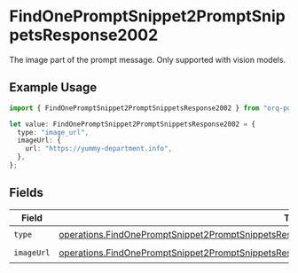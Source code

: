 # FindOnePromptSnippet2PromptSnippetsResponse2002

The image part of the prompt message. Only supported with vision models.

## Example Usage

```typescript
import { FindOnePromptSnippet2PromptSnippetsResponse2002 } from "orq-poc-typescript-multi-env-version/models/operations";

let value: FindOnePromptSnippet2PromptSnippetsResponse2002 = {
  type: "image_url",
  imageUrl: {
    url: "https://yummy-department.info",
  },
};
```

## Fields

| Field                                                                                                                                                                                                                  | Type                                                                                                                                                                                                                   | Required                                                                                                                                                                                                               | Description                                                                                                                                                                                                            |
| ---------------------------------------------------------------------------------------------------------------------------------------------------------------------------------------------------------------------- | ---------------------------------------------------------------------------------------------------------------------------------------------------------------------------------------------------------------------- | ---------------------------------------------------------------------------------------------------------------------------------------------------------------------------------------------------------------------- | ---------------------------------------------------------------------------------------------------------------------------------------------------------------------------------------------------------------------- |
| `type`                                                                                                                                                                                                                 | [operations.FindOnePromptSnippet2PromptSnippetsResponse200ApplicationJSONResponseBody2VersionsType](../../models/operations/findonepromptsnippet2promptsnippetsresponse200applicationjsonresponsebody2versionstype.md) | :heavy_check_mark:                                                                                                                                                                                                     | N/A                                                                                                                                                                                                                    |
| `imageUrl`                                                                                                                                                                                                             | [operations.FindOnePromptSnippet2PromptSnippetsResponse200ImageUrl](../../models/operations/findonepromptsnippet2promptsnippetsresponse200imageurl.md)                                                                 | :heavy_check_mark:                                                                                                                                                                                                     | N/A                                                                                                                                                                                                                    |
